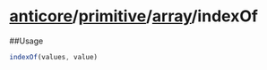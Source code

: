 # [anticore](../../../../../#reference)/[primitive](../../#reference)/[array](../#reference)/<a name="reference">indexOf</a>

##Usage

```js
indexOf(values, value)
```